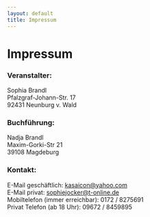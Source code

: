 ```yaml
---
layout: default
title: Impressum
---
```


# Impressum

### Veranstalter:
Sophia Brandl<br>
Pfalzgraf-Johann-Str. 17<br>
92431 Neunburg v. Wald<br>

### Buchführung:
Nadja Brandl<br>
Maxim-Gorki-Str 21<br>
39108 Magdeburg<br>

### Kontakt:
E-Mail geschäftlich: [kasaicon@yahoo.com](mailto:kasaicon@yahoo.com)<br>
E-Mail privat: [sophiejocker@t-online.de](mailto:sophiejocker@t-online.de)<br>
Mobiltelefon (immer erreichbar): 0172 / 8275691<br>
Privat Telefon (ab 18 Uhr): 09672 / 8459895<br>
